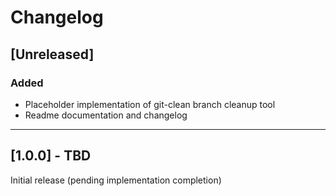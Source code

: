 # Changelog

## [Unreleased]

### Added
- Placeholder implementation of git-clean branch cleanup tool
- Readme documentation and changelog

---

## [1.0.0] - TBD

Initial release (pending implementation completion)
